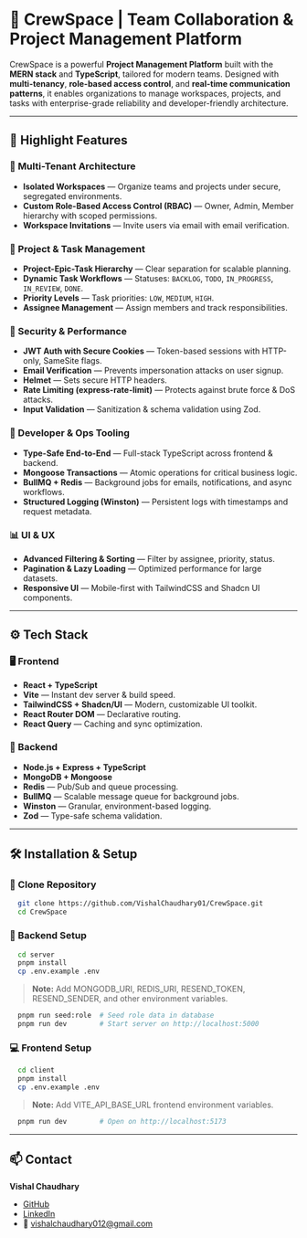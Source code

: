 # 🚀 CrewSpace | Team Collaboration & Project Management Platform

CrewSpace is a powerful **Project Management Platform** built with the **MERN stack** and **TypeScript**, tailored for modern teams. Designed with **multi-tenancy**, **role-based access control**, and **real-time communication patterns**, it enables organizations to manage workspaces, projects, and tasks with enterprise-grade reliability and developer-friendly architecture.

---

## 🌟 Highlight Features

### 🏢 Multi-Tenant Architecture

- **Isolated Workspaces** — Organize teams and projects under secure, segregated environments.
- **Custom Role-Based Access Control (RBAC)** — Owner, Admin, Member hierarchy with scoped permissions.
- **Workspace Invitations** — Invite users via email with email verification.

### 📁 Project & Task Management

- **Project-Epic-Task Hierarchy** — Clear separation for scalable planning.
- **Dynamic Task Workflows** — Statuses: `BACKLOG`, `TODO`, `IN_PROGRESS`, `IN_REVIEW`, `DONE`.
- **Priority Levels** — Task priorities: `LOW`, `MEDIUM`, `HIGH`.
- **Assignee Management** — Assign members and track responsibilities.

### 🔐 Security & Performance

- **JWT Auth with Secure Cookies** — Token-based sessions with HTTP-only, SameSite flags.
- **Email Verification** — Prevents impersonation attacks on user signup.
- **Helmet** — Sets secure HTTP headers.
- **Rate Limiting (express-rate-limit)** — Protects against brute force & DoS attacks.
- **Input Validation** — Sanitization & schema validation using Zod.

### 🧪 Developer & Ops Tooling

- **Type-Safe End-to-End** — Full-stack TypeScript across frontend & backend.
- **Mongoose Transactions** — Atomic operations for critical business logic.
- **BullMQ + Redis** — Background jobs for emails, notifications, and async workflows.
- **Structured Logging (Winston)** — Persistent logs with timestamps and request metadata.

### 📊 UI & UX

- **Advanced Filtering & Sorting** — Filter by assignee, priority, status.
- **Pagination & Lazy Loading** — Optimized performance for large datasets.
- **Responsive UI** — Mobile-first with TailwindCSS and Shadcn UI components.

---

## ⚙️ Tech Stack

### 🖥️ Frontend

- **React + TypeScript**
- **Vite** — Instant dev server & build speed.
- **TailwindCSS + Shadcn/UI** — Modern, customizable UI toolkit.
- **React Router DOM** — Declarative routing.
- **React Query** — Caching and sync optimization.

### 🔧 Backend

- **Node.js + Express + TypeScript**
- **MongoDB + Mongoose**
- **Redis** — Pub/Sub and queue processing.
- **BullMQ** — Scalable message queue for background jobs.
- **Winston** — Granular, environment-based logging.
- **Zod** — Type-safe schema validation.

---

## 🛠️ Installation & Setup

### 🔌 Clone Repository

  ```bash
    git clone https://github.com/VishalChaudhary01/CrewSpace.git
    cd CrewSpace
  ```

###  🧩 Backend Setup

  ```bash
    cd server
    pnpm install
    cp .env.example .env
  ```

  > **Note:** Add MONGODB_URI, REDIS_URI, RESEND_TOKEN, RESEND_SENDER, and other environment variables.


  ```bash
    pnpm run seed:role  # Seed role data in database
    pnpm run dev        # Start server on http://localhost:5000
  ```

###  💻 Frontend Setup

  ```bash
    cd client
    pnpm install
    cp .env.example .env
  ```

  > **Note:** Add VITE_API_BASE_URL frontend environment variables.

  ```bash
    pnpm run dev        # Open on http://localhost:5173
  ```

---

## 📫 Contact

**Vishal Chaudhary**  
- [GitHub](https://github.com/VishalChaudhary01)  
- [LinkedIn](https://www.linkedin.com/in/vishal-chaudhary-32462922a)  
- 📧 vishalchaudhary012@gmail.com


